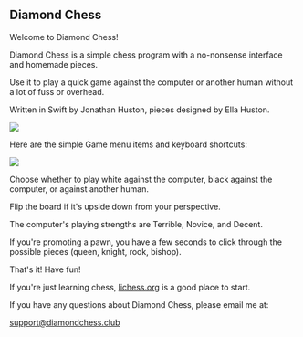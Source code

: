 ## Diamond Chess

Welcome to Diamond Chess!

Diamond Chess is a simple chess program with a no-nonsense interface and homemade pieces.

Use it to play a quick game against the computer or another human without a lot of fuss or overhead.

Written in Swift by Jonathan Huston, pieces designed by Ella Huston.

![](https://diamondchess.s3.eu-central-1.amazonaws.com/Board2.png)

Here are the simple Game menu items and keyboard shortcuts:

![](https://diamondchess.s3.eu-central-1.amazonaws.com/GameMenu.png)

Choose whether to play white against the computer, black against the computer, or against another human. 

Flip the board if it's upside down from your perspective. 

The computer's playing strengths are Terrible, Novice, and Decent.

If you're promoting a pawn, you have a few seconds to click through the possible pieces (queen, knight, rook, bishop).

That's it! Have fun!

If you're just learning chess, <a href="https://lichess.org">lichess.org</a> is a good place to start. 

If you have any questions about Diamond Chess, please email me at:

<a href="mailto:support@diamondchess.club">support@diamondchess.club</a>

